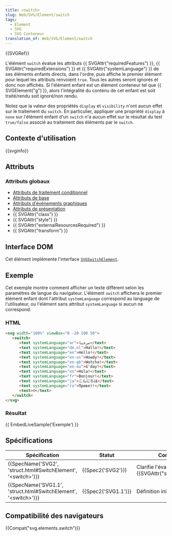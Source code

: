 ```yaml
---
title: <switch>
slug: Web/SVG/Element/switch
tags:
  - Element
  - SVG
  - SVG Conteneur
translation_of: Web/SVG/Element/switch
---
```

{{SVGRef}}

L'élément `switch` évalue les attributs {{ SVGAttr("requiredFeatures") }}, {{ SVGAttr("requiredExtensions") }} et {{ SVGAttr("systemLanguage") }} de ses éléments enfants directs, dans l'ordre, puis affiche le premier élément pour lequel les attributs renvoient `true`. Tous les autres seront ignorés et donc non affichés. Si l'élément enfant est un élément conteneur tel que {{ SVGElement("g") }}, alors l'intégralité du contenu de cet enfant est soit traité/rendu soit ignoré/non rendu.

Notez que la valeur des propriétés `display` et `visibility` n'ont aucun effet sur le traitement du `switch`. En particulier, appliquer une propriété `display` à `none` sur l'élément enfant d'un `switch` n'a aucun effet sur le résultat du test `true/false` associé au traitement des éléments par le `switch`.

## Contexte d'utilisation

{{svginfo}}

## Attributs

### Attributs globaux

- [Attributs de traitement conditionnel](/fr/docs/Web/SVG/Attribute#Attributs_de_traitement_conditionnel "en/SVG/Attribute#ConditionalProccessing")
- [Attributs de base](/fr/docs/Web/SVG/Attribute#Attributs_de_base "en/SVG/Attribute#Core")
- [Attributs d'événements graphiques](/fr/docs/Web/SVG/Attribute#Événement_graphiques "en/SVG/Attribute#GraphicalEvent")
- [Attributs de présentation](/fr/docs/Web/SVG/Attribute#Attributs_de_présentation "en/SVG/Attribute#Presentation")
- {{ SVGAttr("class") }}
- {{ SVGAttr("style") }}
- {{ SVGAttr("externalResourcesRequired") }}
- {{ SVGAttr("transform") }}

## Interface DOM

Cet élément implémente l'interface [`SVGSwitchElement`](/fr/docs/DOM/SVGSwitchElement "en/DOM/SVGSwitchElement").

## Exemple

Cet exemple montre comment afficher un texte différent selon les paramètres de langue du navigateur. L'élément `switch` affichera le premier élément enfant dont l'attribut `systemLanguage` correspond au language de l'utilisateur, ou l'élément sans attribut `systemLanguage` si aucun ne correspond.

### HTML

```html
<svg width="100%" viewBox="0 -20 100 50">
   <switch>
      <text systemLanguage="ar">مرحبا</text>
      <text systemLanguage="de,nl">Hallo!</text>
      <text systemLanguage="en">Hello!</text>
      <text systemLanguage="en-us">Howdy!</text>
      <text systemLanguage="en-gb">Wotcha!</text>
      <text systemLanguage="en-au">G'day!</text>
      <text systemLanguage="es">Hola!</text>
      <text systemLanguage="fr">Bonjour!</text>
      <text systemLanguage="ja">こんにちは</text>
      <text systemLanguage="ru">Привет!</text>
      <text>☺</text>
   </switch>
</svg>
```

### Résultat

{{ EmbedLiveSample('Exemple') }}

## Spécifications

| Spécification                                                                                | Statut                   | Commentaire                                                                  |
| -------------------------------------------------------------------------------------------- | ------------------------ | ---------------------------------------------------------------------------- |
| {{SpecName('SVG2', 'struct.html#SwitchElement', '&lt;switch&gt;')}}     | {{Spec2('SVG2')}} | Clarifie l'évaluation de l'attribut {{SVGAttr("systemLanguage")}} |
| {{SpecName('SVG1.1', 'struct.html#SwitchElement', '&lt;switch&gt;')}} | {{Spec2('SVG1.1')}} | Définition initiale                                                          |

## Compatibilité des navigateurs

{{Compat("svg.elements.switch")}}
